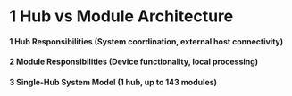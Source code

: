 # 1 Hub vs Module Architecture


#### 1 Hub Responsibilities (System coordination, external host connectivity)


#### 2 Module Responsibilities (Device functionality, local processing)


#### 3 Single-Hub System Model (1 hub, up to 143 modules)

